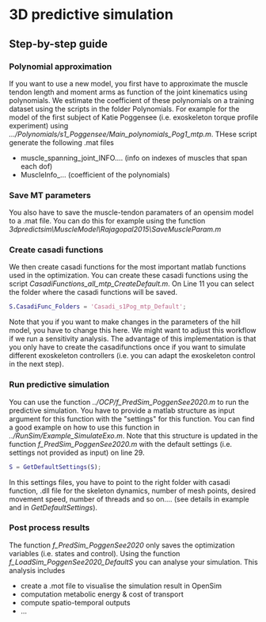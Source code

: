# 3D predictive simulation



## Step-by-step guide

### Polynomial approximation

If you want to use a new model, you first have to approximate the muscle tendon length and moment arms as function of the joint kinematics using polynomials. We estimate the coefficient of these polynomials on a training dataset using the scripts in the folder Polynomials. For example for the model of the first subject of Katie Poggensee (i.e. exoskeleton torque profile experiment) using *.../Polynomials/s1_Poggensee/Main_polynomials_Pog1_mtp.m*. THese script generate the following .mat files

- muscle_spanning_joint_INFO.... (info on indexes of muscles that span each dof)
- MuscleInfo_... (coefficient of the polynomials)

### Save MT parameters

You also have to save the muscle-tendon paramaters of an opensim model to a .mat file. You can do this for example using the function *3dpredictsim\MuscleModel\Rajagopal2015\SaveMuscleParam.m*

### Create casadi functions

We then create casadi functions for the most important matlab functions used in the optimization. You can create these casadi functions using the script *CasadiFunctions_all_mtp_CreateDefault.m*. On Line 11 you can select the folder where the casadi functions will be saved.

```matlab
S.CasadiFunc_Folders = 'Casadi_s1Pog_mtp_Default';
```

Note that you if you want to make changes in the parameters of the hill model, you have to change this here. We might want to adjust this workflow if we run a sensitivity analysis. The advantage of this implementation is that you only have to create the casadifunctions once if you want to simulate different exoskeleton controllers (i.e. you can adapt the exoskeleton control in the next step).

### Run predictive simulation

You can use the function *../OCP/f_PredSim_PoggenSee2020.m* to run the predictive simulation. You have to provide a matlab structure as input argument for this function with the "settings" for this function. You can find a good example on how to use this function in  *../RunSim/Example_SimulateExo.m*. Note that this structure is updated in the function *f_PredSim_PoggenSee2020.m* with the default settings (i.e. settings not provided as input) on line 29. 

```matlab
S = GetDefaultSettings(S);
```

In this settings files, you have to point to the right folder with casadi function, .dll file for the skeleton dynamics, number of mesh points, desired movement speed, number of threads and so on.... (see details in example and in *GetDefaultSettings*).

 ### Post process results

The function *f_PredSim_PoggenSee2020* only saves the optimization variables (i.e. states and control). Using the function *f_LoadSim_PoggenSee2020_DefaultS* you can analyse your simulation. This analysis includes

- create a .mot file to visualise the simulation result in OpenSim
- computation metabolic energy & cost of transport
- compute spatio-temporal outputs
- ...

